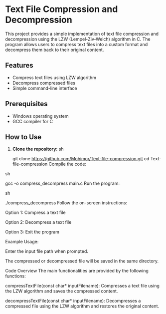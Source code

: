 # Text File Compression and Decompression

This project provides a simple implementation of text file compression and decompression using the LZW (Lempel-Ziv-Welch) algorithm in C. The program allows users to compress text files into a custom format and decompress them back to their original content.

## Features

- Compress text files using LZW algorithm
- Decompress compressed files
- Simple command-line interface

## Prerequisites

- Windows operating system
- GCC compiler for C

## How to Use

1. **Clone the repository:**
   sh
   
   git clone https://github.com/Mohimor/Text-file-compression.git
   cd Text-file-compression
Compile the code:

sh

gcc -o compress_decompress main.c
Run the program:

sh

./compress_decompress
Follow the on-screen instructions:

Option 1: Compress a text file

Option 2: Decompress a text file

Option 3: Exit the program

Example Usage:

Enter the input file path when prompted.

The compressed or decompressed file will be saved in the same directory.

Code Overview
The main functionalities are provided by the following functions:

compressTextFile(const char* inputFilename): Compresses a text file using the LZW algorithm and saves the compressed content.

decompressTextFile(const char* inputFilename): Decompresses a compressed file using the LZW algorithm and restores the original content.
